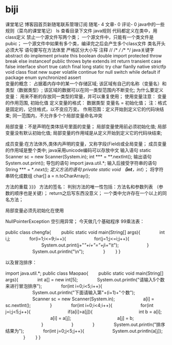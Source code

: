 # biji
课堂笔记
博客园首页新随笔联系管理订阅
随笔- 4  文章- 0  评论- 0 
java中的一些规则（菜鸟的课堂笔记）
ls 查看目录下文件
java规则
代码都定义在类中，用class定义
禁止一个源文件写两个类；
一个源文件中，只能有一个类文件是pubic；
一个源文件中如果有多个类，编译完之后会产生多个class文件
类名开头必须大写
语句要写在方法体里
严格区分大小写
注释 // /* */ /** */
java关键字
abstract	do	implement	private	this
boolean	double	import	protected	throw
break	else	instanceof	public	throws
byte	extends	int	return	transient
case	false	interface	short	true
catch	final	long	static	try
char	fianlly	native	strictfp	void
class	float	new	super	volatile
continue	for	null	switch	while
default	if	package	enum	synchronized
assert	 	 	 	 
变量的概念：
占据着内存中的某一个存储区域;
该区域有自己的名称（变量名）和类型（数据类型）;
该区域的数据可以在同一类型范围内不断变化;
为什么要定义变量：
用来不断的存放同一类型的常量，并可以重复使用；
使用变量注意：
变量的作用范围, 初始化值
定义变量的格式：
数据类型 变量名 = 初始化值；
注：格式是固定的，记住格式，以不变应万变。
作用范围：定义开始到定义它的代码块结束;
同一范围内，不允许多个个局部变量命名冲突
 
局部变量：不是声明在类体括号里面的变量；
局部变量使用前必须初始化值;
局部变量没有默认初始化值;
局部变量的作用域是从定义开始到定义它的代码块结束;
 
成员变量:在方法体外,类体内声明的变量，又称字段(Field)或全局变量；
成员变量的作用域是整个类中;
java采用unicode编码可以存放中文
输入语句
static Scanner sc = new Scanner(System.in);
int *** = **.nextInt();
输出语句
System.out.print();
导包的语句
import java.util.*;
输入后接受字符串的语句
String *** = **.next();
定义方法的语句
private static void ***（int**，int**）；
将字符串转化成数组
char[] a = n.toCharArray();
 
方法的重载 》》》
方法的签名：
判别方法的唯一性包括：方法名和参数列表
（参数的顺序也是关键）；
return之后写东西没意义；
一个类中允许存在一个以上的同名方法；
 
局部变量必须先初始化在使用
 
NullPointerException 空引用异常；
今天做几个基础程序  99乘法表：
 
public class chengfa{
　　public static void main(String[] args){
　　　　int i,j;
　　　　for(i=1;i<=9;i++){
　　　　　　for(j=1;j<=i;j++){
　　　　　　　　System.out.print(j+"*"+i+"="+j*i+"\t");
　　　　　　}
　　　　　　System.out.println("\n");
　　　　}
　　}
}

以及冒泡排序：

import java.util.*;
public class Maopao{
　　public static void main(String[] args){
　　　　int a[] = new int[5];
　　　　System.out.println("请输入5个数来进行冒泡排序");
　　　　for(int i=0;i<5;i++){
　　　　　　System.out.println("下面请输入第"+(i+1)+"个数");
　　　　　　Scanner sc = new Scanner(System.in);
　　　　　　a[i] = sc.nextInt();
　　　　}
　　　　for(int i=0;i<4;i++){
　　　　　　for(int j=i;j<5;j++){
　　　　　　　　if(a[i]>a[j]){
　　　　　　　　　　int b = a[i];
　　　　　　　　　　a[i] = a[j];
　　　　　　　　　　a[j] = b;
　　　　　　　　}
　　　　　　}
　　　　}
　　　　System.out.println("排序结果为");
　　　　for(int j=0;j<5;j++){
　　　　　　System.out.println(a[j]); 
　　　　}
　　}
}
